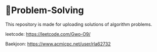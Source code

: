 # Problem-Solving

This repository is made for uploading solutions of algorithm problems.

leetcode: https://leetcode.com/Gwo-O9/

Baekjoon: https://www.acmicpc.net/user/rla62732
